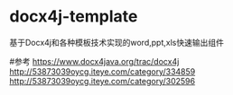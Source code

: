 # docx4j-template
基于Docx4j和各种模板技术实现的word,ppt,xls快速输出组件

#参考
https://www.docx4java.org/trac/docx4j
http://53873039oycg.iteye.com/category/334859
http://53873039oycg.iteye.com/category/302596

